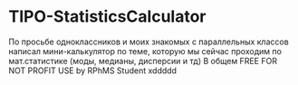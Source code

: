 # TIPO-StatisticsCalculator
По просьбе одноклассников и моих знакомых с параллельных классов написал мини-калькулятор по теме, которую мы сейчас проходим по мат.статистике (моды, медианы, дисперсии и тд) В общем FREE FOR NOT PROFIT USE by RPhMS Student xddddd
